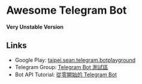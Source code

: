 # Awesome Telegram Bot
**Very Unstable Version**

## Links
+ Google Play: [taipei.sean.telegram.botplayground](https://play.google.com/store/apps/details?id=taipei.sean.telegram.botplayground)
+ Telegram Group: [Telegram Bot 測試區](https://t.me/joinchat/Bosd1w7VO5ZR4zto9MPecA)
+ Bot API Tutorial: [從零開始的 Telegram Bot](https://blog.sean.taipei/2017/05/telegram-bot)
